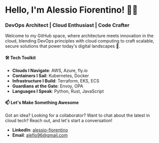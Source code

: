 # Hello, I'm Alessio Fiorentino! 👨‍💻
### DevOps Architect | Cloud Enthusiast | Code Crafter
Welcome to my GitHub space, where architecture meets innovation in the cloud, blending DevOps principles with cloud computing to craft scalable, secure solutions that power today's digital landscapes 🚀.

#### 🛠 Tech Toolkit
- **Clouds I Navigate**: AWS, Azure, fly.io
- **Containers I Sail**: Kubernetes, Docker
- **Infrastructure I Build**: Terraform, EKS, ECS
- **Guardians at the Gate**: Envoy, OPA
- **Languages I Speak**: Python, Rust, JavaScript

#### 📫 Let's Make Something Awesome
Got an idea? Looking for a collaborator? Want to chat about the latest in cloud tech? Reach out, and let's start a conversation!

- **LinkedIn**: [alessio-fiorentino](https://www.linkedin.com/in/alessio-fiorentino/)
- **Email**: [alefio96@gmail.com](mailto:alefio96@gmail.com)
